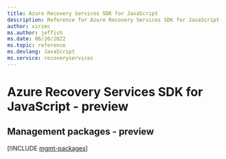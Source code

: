 ```yaml
---
title: Azure Recovery Services SDK for JavaScript
description: Reference for Azure Recovery Services SDK for JavaScript
author: xirzec
ms.author: jeffish
ms.date: 06/20/2022
ms.topic: reference
ms.devlang: JavaScript
ms.service: recoveryservices
---
```

# Azure Recovery Services SDK for JavaScript - preview
## Management packages - preview
[!INCLUDE [mgmt-packages](recovery-services-mgmt-index.md)]


